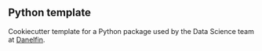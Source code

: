 ## Python template
Cookiecutter template for a Python package used by the Data Science team at [Danelfin](https://www.danelfin.com/).